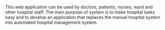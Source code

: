 This web application can be used by doctors, patients, nurses, ward and other hospital staff. 
The main purpose of  system is to make hospital tasks easy and to develop an application that replaces the manual hospital system into automated hospital management system.
